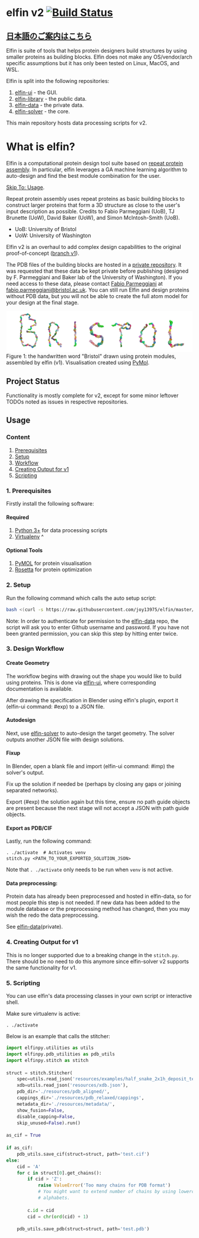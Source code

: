 # elfin v2 [![Build Status](https://travis-ci.com/joy13975/elfin.svg?branch=master)](https://travis-ci.com/joy13975/elfin)

## [日本語のご案内はこちら](README_JP.md)

Elfin is suite of tools that helps protein designers build structures by using smaller proteins as building blocks. Elfin does not make any OS/vendor/arch specific assumptions but it has only been tested on Linux, MacOS, and WSL.

Elfin is split into the following repositories:
 1. [elfin-ui](https://github.com/joy13975/elfin-ui) - the GUI.
 2. [elfin-library](https://github.com/joy13975/elfin-library) - the public data.
 3. [elfin-data](https://github.com/joy13975/elfin-data) - the private data.
 4. [elfin-solver](https://github.com/joy13975/elfin-solver) - the core.

This main repository hosts data processing scripts for v2.

# What is elfin?

Elfin is a computational protein design tool suite based on [repeat protein assembly](https://www.sciencedirect.com/science/article/pii/S1047847717301417). In particular, elfin leverages a GA machine learning algorithm to auto-design and find the best module combination for the user.

[Skip To: Usage](#usage).

Repeat protein assembly uses repeat proteins as basic building blocks to construct larger proteins that form a 3D structure as close to the user's input description as possible. Credits to Fabio Parmeggiani (UoB), TJ Brunette (UoW), David Baker (UoW), and Simon McIntosh-Smith (UoB).

* UoB: University of Bristol
* UoW: University of Washington

Elfin v2 is an overhaul to add complex design capabilities to the original proof-of-concept ([branch v1](https://github.com/joy13975/elfin/tree/v1)).

The PDB files of the building blocks are hosted in a [private repository](https://github.com/joy13975/elfin-db). It was requested that these data be kept private before publishing (designed by F. Parmeggiani and Baker lab of the University of Washington). If you need access to these data, please contact [Fabio Parmeggiani](https://github.com/parmef) at fabio.parmeggiani@bristol.ac.uk. You can still run Elfin and design proteins without PDB data, but you will not be able to create the full atom model for your design at the final stage.

![alt tag](resources/diagrams/ProteinBristol.png)
Figure 1: the handwritten word "Bristol" drawn using protein modules, assembled by elfin (v1). Visualisation created using [PyMol](https://pymol.org).

## Project Status

Functionality is mostly complete for v2, except for some minor leftover TODOs noted as issues in respective repositories.

## Usage
### Content
   1. [Prerequisites](#1-prerequisites)
   2. [Setup](#2-setup)
   3. [Workflow](#3-design-workflow)
   4. [Creating Output for v1](#4-creating-output-for-v1)
   5. [Scripting](#5-scripting)

### 1. Prerequisites
Firstly install the following software:
#### Required
1. [Python 3+](https://www.python.org/downloads/) for data processing scripts
2. [Virtualenv](https://virtualenv.pypa.io/en/stable/) ^

#### Optional Tools
1. [PyMOL](https://www.pymol.org) for protein visualisation
2. [Rosetta](https://www.rosettacommons.org/software/license-and-download) for protein optimization

### 2. Setup

Run the following command which calls the auto setup script:
```Bash
bash <(curl -s https://raw.githubusercontent.com/joy13975/elfin/master/setup_elfin)
```

Note: In order to authenticate for permission to the [elfin-data](https://github.com/joy13975/elfin-data) repo, the script will ask you to enter Github username and password. If you have not been granted permission, you can skip this step by hitting enter twice.

### 3. Design Workflow

#### Create Geometry
The workflow begins with drawing out the shape you would like to build using proteins. This is done via [elfin-ui](https://github.com/joy13975/elfin-ui), where corresponding documentation is  available. 

After drawing the specification in Blender using elfin's plugin, export it (elfin-ui command: #exp) to a JSON file.

#### Autodesign
Next, use [elfin-solver](https://github.com/joy13975/elfin-solver) to auto-design the target geometry. The solver outputs another JSON file with design solutions.

#### Fixup
In Blender, open a blank file and import (elfin-ui command: #imp) the solver's output.

Fix up the solution if needed be (perhaps by closing any gaps or joining separated networks).

Export (#exp) the solution again but this time, ensure no path guide objects are present because the next stage will not accept a JSON with path guide objects.

#### Export as PDB/CIF
Lastly, run the following command:

```
. ./activate  # Activates venv
stitch.py <PATH_TO_YOUR_EXPORTED_SOLUTION_JSON>
```

Note that ```. ./activate``` only needs to be run when `venv` is not active.

#### Data preprocessing:

Protein data has already been preprocessed and hosted in elfin-data, so for most people this step is not needed. If new data has been added to the module database or the preprocessing method has changed, then you may wish the redo the data preprocessing. 

See [elfin-data](https://github.com/joy13975/elfin-data)(private).

### 4. Creating Output for v1

This is no longer supported due to a breaking change in the `stitch.py`. There should be no need to do this anymore since elfin-solver v2 supports the same functionality for v1.

### 5. Scripting

You can use elfin's data processing classes in your own script or interactive shell. 

Make sure virtualenv is active:
```
. ./activate
```

Below is an example that calls the stitcher:

```Python
import elfinpy.utilities as utils
import elfinpy.pdb_utilities as pdb_utils
import elfinpy.stitch as stitch

struct = stitch.Stitcher(
    spec=utils.read_json('resources/examples/half_snake_2x1h_deposit_test.json'),
    xdb=utils.read_json('resources/xdb.json'),
    pdb_dir='./resources/pdb_aligned/',
    cappings_dir='./resources/pdb_relaxed/cappings',
    metadata_dir='./resources/metadata/',
    show_fusion=False,
    disable_capping=False,
    skip_unused=False).run()

as_cif = True

if as_cif:
    pdb_utils.save_cif(struct=struct, path='test.cif')
else:
    cid = 'A'
    for c in struct[0].get_chains():
        if cid > 'Z':
            raise ValueError('Too many chains for PDB format')
            # You might want to extend number of chains by using lowercase
            # alphabets.

        c.id = cid
        cid = chr(ord(cid) + 1)

    pdb_utils.save_pdb(struct=struct, path='test.pdb')
```
